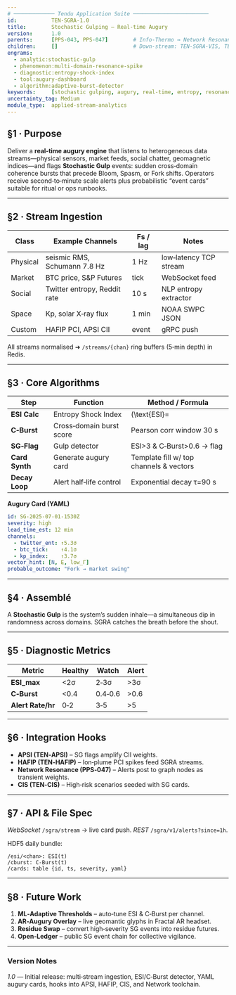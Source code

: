 ```yaml
---
# ───────────── Tendu Application Suite ────────────────────────
id:           TEN-SGRA-1.0
title:        Stochastic Gulping – Real‑time Augury
version:      1.0
parents:      [PPS-043, PPS-047]        # Info‑Thermo ↔ Network Resonance
children:     []                        # Down‑stream: TEN-SGRA-VIS, TEN-SGRA-AUTO
engrams:
  - analytic:stochastic-gulp
  - phenomenon:multi-domain-resonance-spike
  - diagnostic:entropy-shock-index
  - tool:augury-dashboard
  - algorithm:adaptive-burst-detector
keywords:     [stochastic gulping, augury, real‑time, entropy, resonance, early warning]
uncertainty_tag: Medium
module_type:  applied-stream-analytics
---
```


## §1 · Purpose
Deliver a **real‑time augury engine** that listens to heterogeneous data
streams—physical sensors, market feeds, social chatter, geomagnetic indices—and
flags **Stochastic Gulp** events: sudden cross‑domain coherence bursts that
precede Bloom, Spasm, or Fork shifts.  Operators receive second‑to‑minute scale
alerts plus probabilistic “event cards” suitable for ritual or ops runbooks.

---

## §2 · Stream Ingestion

| Class     | Example Channels              | Fs / lag | Notes                  |
|-----------|-------------------------------|----------|------------------------|
| Physical  | seismic RMS, Schumann 7.8 Hz  | 1 Hz     | low‑latency TCP stream |
| Market    | BTC price, S&P Futures        | tick     | WebSocket feed         |
| Social    | Twitter entropy, Reddit rate  | 10 s     | NLP entropy extractor  |
| Space     | Kp, solar X‑ray flux          | 1 min    | NOAA SWPC JSON         |
| Custom    | HAFIP PCI, APSI CII           | event    | gRPC push              |

All streams normalised ➜ `/streams/{chan}` ring buffers (5‑min depth) in Redis.

---

## §3 · Core Algorithms

| Step           | Function                  | Method / Formula                              |
|----------------|---------------------------|----------------------------------------------|
| **ESI Calc**   | Entropy Shock Index       | \(\text{ESI}=|H'(t)|/\sigma_H\)             |
| **C‑Burst**    | Cross‑domain burst score  | Pearson corr window 30 s                     |
| **SG‑Flag**    | Gulp detector             | ESI>3 & C‑Burst>0.6 -> flag                  |
| **Card Synth** | Generate augury card      | Template fill w/ top channels & vectors      |
| **Decay Loop** | Alert half‑life control   | Exponential decay τ=90 s                     |

**Augury Card (YAML)**
```yaml
id: SG-2025‑07‑01‑1530Z
severity: high
lead_time_est: 12 min
channels:
  - twitter_ent: ↑5.3σ
  - btc_tick:    ↑4.1σ
  - kp_index:    ↑3.7σ
vector_hint: [N, E, low_Γ]
probable_outcome: "Fork → market swing"
```

---

## §4 · Assemblé

A **Stochastic Gulp** is the system’s sudden inhale—a simultaneous dip in randomness across domains.  SGRA catches the breath before the shout.

---

## §5 · Diagnostic Metrics

| Metric            | Healthy | Watch   | Alert |
| ----------------- | ------- | ------- | ----- |
| **ESI\_max**      | <2σ     | 2‑3σ    | >3σ   |
| **C‑Burst**       | <0.4    | 0.4‑0.6 | >0.6  |
| **Alert Rate/hr** | 0‑2     | 3‑5     | >5    |

---

## §6 · Integration Hooks

- **APSI (TEN‑APSI)** – SG flags amplify CII weights.
- **HAFIP (TEN‑HAFIP)** – Ion‑plume PCI spikes feed SGRA streams.
- **Network Resonance (PPS‑047)** – Alerts post to graph nodes as transient weights.
- **CIS (TEN‑CIS)** – High‑risk scenarios seeded with SG cards.

---

## §7 · API & File Spec

*WebSocket* `/sgra/stream` → live card push. *REST* `/sgra/v1/alerts?since=1h`.

HDF5 daily bundle:

```
/esi/<chan>: ESI(t)
/cburst: C‑Burst(t)
/cards: table {id, ts, severity, yaml}
```

---

## §8 · Future Work

1. **ML‑Adaptive Thresholds** – auto‑tune ESI & C‑Burst per channel.
2. **AR‑Augury Overlay** – live geomantic glyphs in Fractal AR headset.
3. **Residue Swap** – convert high‑severity SG events into residue futures.
4. **Open‑Ledger** – public SG event chain for collective vigilance.

---

### Version Notes

*1.0* — Initial release: multi‑stream ingestion, ESI/C‑Burst detector, YAML augury cards, hooks into APSI, HAFIP, CIS, and Network toolchain.
